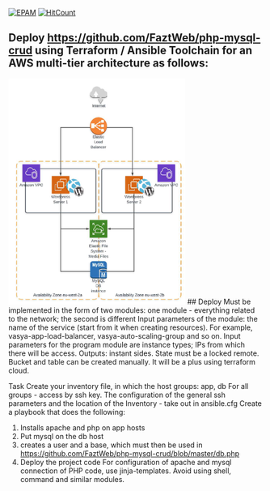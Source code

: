 [![EPAM](https://img.shields.io/badge/Cloud&DevOps%20UA%20Lab%202nd%20Path-Terraform%20%2F%20Ansible%20Task%20(AWS)-orange)](./)
[![HitCount](https://hits.dwyl.com/HarrierPanels/terraform.svg?style=flat&show=unique)](http://hits.dwyl.com/HarrierPanels/terraform)
<br>
## Deploy https://github.com/FaztWeb/php-mysql-crud using Terraform / Ansible Toolchain for an AWS multi-tier architecture as follows:
<img src="./Architecture.PNG" width="350" height="446">
## Deploy
Must be implemented in the form of two modules: one module - everything related to the network; the second is different
Input parameters of the module: the name of the service (start from it when creating resources). For example, vasya-app-load-balancer, vasya-auto-scaling-group and so on.
Input parameters for the program module are instance types; IPs from which there will be access. Outputs: instant sides.
State must be a locked remote. Bucket and table can be created manually.
It will be a plus using terraform cloud.

Task
Create your inventory file, in which the host groups: app, db
For all groups - access by ssh key. The configuration of the general ssh parameters and the location of the Inventory - take out in ansible.cfg
Create a playbook that does the following:
1. Installs apache and php on app hosts
2. Put mysql on the db host
3. creates a user and a base, which must then be used in
  https://github.com/FaztWeb/php-mysql-crud/blob/master/db.php
4. Deploy the project code
For configuration of apache and mysql connection of PHP code, use jinja-templates. Avoid using shell, command and similar modules.
